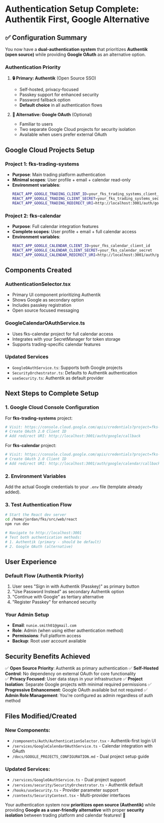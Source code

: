 # Authentication Setup Complete: Authentik First, Google Alternative

## ✅ **Configuration Summary**

You now have a **dual-authentication system** that prioritizes **Authentik (open source)** while providing **Google OAuth** as an alternative option.

### **Authentication Priority**
1. **🔒 Primary: Authentik** (Open Source SSO)
   - Self-hosted, privacy-focused
   - Passkey support for enhanced security
   - Password fallback option
   - **Default choice** in all authentication flows

2. **🔗 Alternative: Google OAuth** (Optional)
   - Familiar to users
   - Two separate Google Cloud projects for security isolation
   - Available when users prefer external OAuth

## **Google Cloud Projects Setup**

### **Project 1: fks-trading-systems**
- **Purpose**: Main trading platform authentication
- **Minimal scopes**: User profile + email + calendar read-only
- **Environment variables**:
  ```bash
  REACT_APP_GOOGLE_TRADING_CLIENT_ID=your_fks_trading_systems_client_id
  REACT_APP_GOOGLE_TRADING_CLIENT_SECRET=your_fks_trading_systems_secret
  REACT_APP_GOOGLE_TRADING_REDIRECT_URI=http://localhost:3001/auth/google/callback
  ```

### **Project 2: fks-calendar**
- **Purpose**: Full calendar integration features
- **Complete scopes**: User profile + email + full calendar access
- **Environment variables**:
  ```bash
  REACT_APP_GOOGLE_CALENDAR_CLIENT_ID=your_fks_calendar_client_id
  REACT_APP_GOOGLE_CALENDAR_CLIENT_SECRET=your_fks_calendar_secret
  REACT_APP_GOOGLE_CALENDAR_REDIRECT_URI=http://localhost:3001/auth/google/calendar/callback
  ```

## **Components Created**

### **AuthenticationSelector.tsx** 
- Primary UI component prioritizing Authentik
- Shows Google as secondary option
- Includes passkey registration
- Open source focused messaging

### **GoogleCalendarOAuthService.ts**
- Uses fks-calendar project for full calendar access
- Integrates with your SecretManager for token storage
- Supports trading-specific calendar features

### **Updated Services**
- `GoogleOAuthService.ts`: Supports both Google projects
- `SecurityOrchestrator.ts`: Defaults to Authentik authentication
- `useSecurity.ts`: Authentik as default provider

## **Next Steps to Complete Setup**

### 1. **Google Cloud Console Configuration**

For **fks-trading-systems** project:
```bash
# Visit: https://console.cloud.google.com/apis/credentials?project=fks-trading-systems
# Create OAuth 2.0 Client ID
# Add redirect URI: http://localhost:3001/auth/google/callback
```

For **fks-calendar** project:
```bash
# Visit: https://console.cloud.google.com/apis/credentials?project=fks-calendar
# Create OAuth 2.0 Client ID  
# Add redirect URI: http://localhost:3001/auth/google/calendar/callback
```

### 2. **Environment Variables**
Add the actual Google credentials to your `.env` file (template already added).

### 3. **Test Authentication Flow**
```bash
# Start the React dev server
cd /home/jordan/fks/src/web/react
npm run dev

# Navigate to http://localhost:3001
# Test both authentication methods:
# 1. Authentik (primary - should be default)
# 2. Google OAuth (alternative)
```

## **User Experience**

### **Default Flow** (Authentik Priority)
1. User sees "Sign in with Authentik (Passkey)" as primary button
2. "Use Password Instead" as secondary Authentik option
3. "Continue with Google" as tertiary alternative
4. "Register Passkey" for enhanced security

### **Your Admin Setup**
- **Email**: `nunie.smith01@gmail.com`
- **Role**: Admin (when using either authentication method)
- **Permissions**: Full platform access
- **Backup**: Root user account available

## **Security Benefits Achieved**

✅ **Open Source Priority**: Authentik as primary authentication
✅ **Self-Hosted Control**: No dependency on external OAuth for core functionality  
✅ **Privacy Focused**: User data stays in your infrastructure
✅ **Project Isolation**: Separate Google projects with minimal required permissions
✅ **Progressive Enhancement**: Google OAuth available but not required
✅ **Admin Role Management**: You're configured as admin regardless of auth method

## **Files Modified/Created**

### New Components:
- `/components/Auth/AuthenticationSelector.tsx` - Authentik-first login UI
- `/services/GoogleCalendarOAuthService.ts` - Calendar integration with OAuth
- `/docs/GOOGLE_PROJECTS_CONFIGURATION.md` - Dual project setup guide

### Updated Services:
- `/services/GoogleOAuthService.ts` - Dual project support
- `/services/security/SecurityOrchestrator.ts` - Authentik default
- `/hooks/useSecurity.ts` - Provider parameter support
- `/contexts/SecurityContext.tsx` - Multi-provider interfaces

Your authentication system now **prioritizes open source (Authentik)** while providing **Google as a user-friendly alternative** with proper **security isolation** between trading platform and calendar features! 🎯
